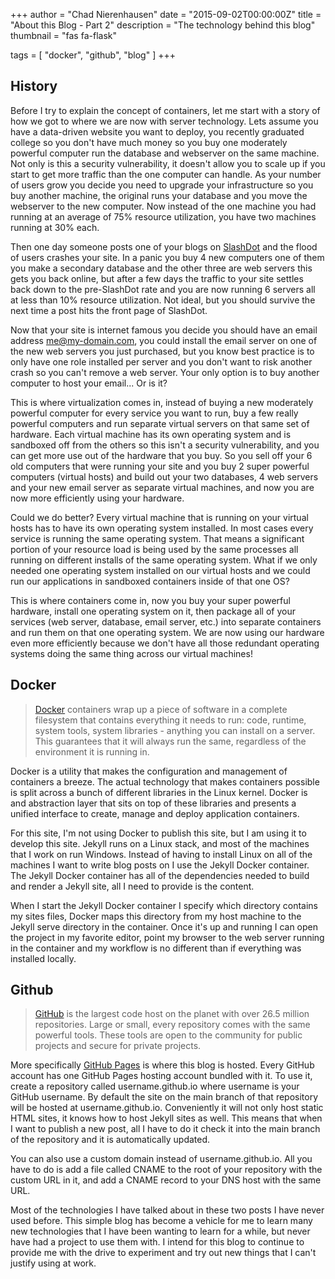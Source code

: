 +++
author = "Chad Nierenhausen"
date = "2015-09-02T00:00:00Z"
title = "About this Blog - Part 2"
description = "The technology behind this blog"
thumbnail = "fas fa-flask"

tags = [ "docker", "github", "blog" ]
+++

## History

Before I try to explain the concept of containers, let me start with a story of how we got to where we are now with server technology. Lets assume you have a data-driven website you want to deploy, you recently graduated college so you don't have much money so you buy one moderately powerful computer run the database and webserver on the same machine. Not only is this a security vulnerability, it doesn't allow you to scale up if you start to get more traffic than the one computer can handle. As your number of users grow you decide you need to upgrade your infrastructure so you buy another machine, the original runs your database and you move the webserver to the new computer. Now instead of the one machine you had running at an average of 75% resource utilization, you have two machines running at 30% each.

<!--more-->

Then one day someone posts one of your blogs on [SlashDot] and the flood of users crashes your site. In a panic you buy 4 new computers one of them you make a secondary database and the other three are web servers this gets you back online, but after a few days the traffic to your site settles back down to the pre-SlashDot rate and you are now running 6 servers all at less than 10% resource utilization. Not ideal, but you should survive the next time a post hits the front page of SlashDot.

Now that your site is internet famous you decide you should have an email address me@my-domain.com, you could install the email server on one of the new web servers you just purchased, but you know best practice is to only have one role installed per server and you don't want to risk another crash so you can't remove a web server. Your only option is to buy another computer to host your email\.\.\. Or is it?

This is where virtualization comes in, instead of buying a new moderately powerful computer for every service you want to run, buy a few really powerful computers and run separate virtual servers on that same set of hardware. Each virtual machine has its own operating system and is sandboxed off from the others so this isn't a security vulnerability, and you can get more use out of the hardware that you buy. So you sell off your 6 old computers that were running your site and you buy 2 super powerful computers (virtual hosts) and build out your two databases, 4 web servers and your new email server as separate virtual machines, and now you are now more efficiently using your hardware.

Could we do better? Every virtual machine that is running on your virtual hosts has to have its own operating system installed. In most cases every service is running the same operating system. That means a significant portion of your resource load is being used by the same processes all running on different installs of the same operating system. What if we only needed one operating system installed on our virtual hosts and we could run our applications in sandboxed containers inside of that one OS?

This is where containers come in, now you buy your super powerful hardware, install one operating system on it, then package all of your services (web server, database, email server, etc.) into separate containers and run them on that one operating system. We are now using our hardware even more efficiently because we don't have all those redundant operating systems doing the same thing across our virtual machines!


## Docker
> [Docker] containers wrap up a piece of software in a complete filesystem that contains everything it needs to run: code, runtime, system tools, system libraries - anything you can install on a server. This guarantees that it will always run the same, regardless of the environment it is running in.

Docker is a utility that makes the configuration and management of containers a breeze. The actual technology that makes containers possible is split across a bunch of different libraries in the Linux kernel. Docker is and abstraction layer that sits on top of these libraries and presents a unified interface to create, manage and deploy application containers.

For this site, I'm not using Docker to publish this site, but I am using it to develop this site. Jekyll runs on a Linux stack, and most of the machines that I work on run Windows. Instead of having to install Linux on all of the machines I want to write blog posts on I use the Jekyll Docker container. The Jekyll Docker container has all of the dependencies needed to build and render a Jekyll site, all I need to provide is the content.

When I start the Jekyll Docker container I specify which directory contains my sites files, Docker maps this directory from my host machine to the Jekyll serve directory in the container. Once it's up and running I can open the project in my favorite editor, point my browser to the web server running in the container and my workflow is no different than if everything was installed locally.

## Github
> [GitHub] is the largest code host on the planet with over 26.5 million repositories. Large or small, every repository comes with the same powerful tools. These tools are open to the community for public projects and secure for private projects.

More specifically [GitHub Pages] is where this blog is hosted. Every GitHub account has one GitHub Pages hosting account bundled with it. To use it, create a repository called username.github.io where username is your GitHub username. By default the site on the main branch of that repository will be hosted at username.github.io. Conveniently it will not only host static HTML sites, it knows how to host Jekyll sites as well. This means that when I want to publish a new post, all I have to do it check it into the main branch of the repository and it is automatically updated.

You can also use a custom domain instead of username.github.io. All you have to do is add a file called CNAME to the root of your repository with the custom URL in it, and add a CNAME record to your DNS host with the same URL.

Most of the technologies I have talked about in these two posts I have never used before. This simple blog has become a vehicle for me to learn many new technologies that I have been wanting to learn for a while, but never have had a project to use them with. I intend for this blog to continue to provide me with the drive to experiment and try out new things that I can't justify using at work.


[Docker]: https://www.docker.com/
[SlashDot]: http://slashdot.org/
[GitHub]: https://github.com
[GitHub Pages]: https://pages.github.com/
